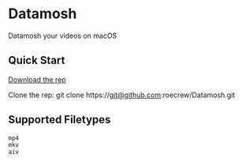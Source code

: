 # Datamosh
Datamosh your videos on macOS

## Quick Start

[Download the rep](https://github.com/roecrew/Datamosh/archive/master.zip)

Clone the rep: git clone ht&#8203;tps://git@github.com:roecrew/Datamosh.git

## Supported Filetypes

    mp4
    mkv
    aiv

